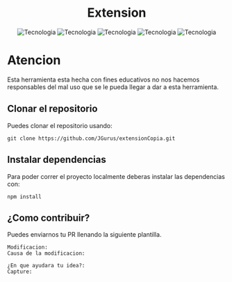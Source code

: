 <h1 align="center">
  Extension
</h1>

<div align="center">

![Tecnologia](https://img.shields.io/badge/DB-MongoDb-success)
![Tecnologia](https://img.shields.io/badge/Framework%20web-Express.js-lightgrey)
![Tecnologia](https://img.shields.io/badge/Frontend-React.js-blue)
![Tecnologia](https://img.shields.io/badge/Backend-Node.js-yellowgreen)
![Tecnologia](https://img.shields.io/badge/Tech-Socket.io-critical)

</div>

# Atencion

Esta herramienta esta hecha con fines educativos no nos hacemos responsables del mal uso que se le pueda llegar a dar a esta herramienta.

## Clonar el repositorio

Puedes clonar el repositorio usando:

```
git clone https://github.com/JGurus/extensionCopia.git
```

## Instalar dependencias

Para poder correr el proyecto localmente deberas instalar las dependencias con:

```
npm install
```

## ¿Como contribuir?

Puedes enviarnos tu PR llenando la siguiente plantilla.

```
Modificacion:
Causa de la modificacion:

¿En que ayudara tu idea?:
Capture:
```
